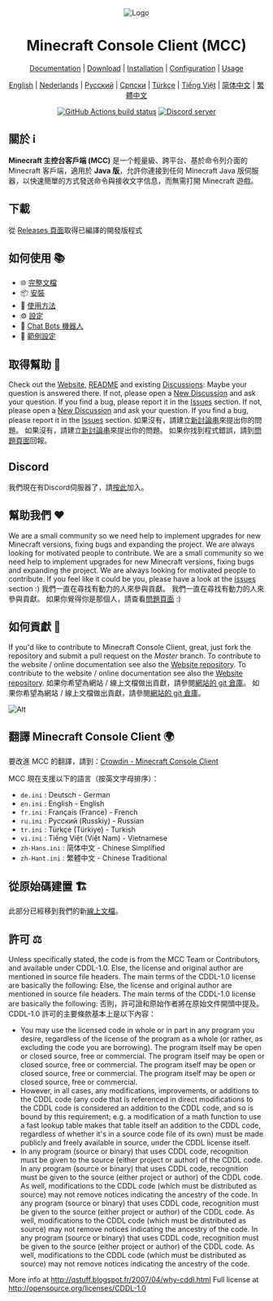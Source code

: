 <div align="center">

<img src="https://i.pics.rs/LLDhE.png" alt="Logo"/>

# Minecraft Console Client (MCC)

[Documentation](https://mccteam.github.io/) | [Download](#download) | [Installation](https://mccteam.github.io/guide/installation.html) | [Configuration](https://mccteam.github.io/guide/configuration.html) | [Usage](https://mccteam.github.io/guide/usage.html)

</div>

<div align="center">

[English](https://github.com/MCCTeam/Minecraft-Console-Client/blob/master/README.md) | [Nederlands](https://github.com/MCCTeam/Minecraft-Console-Client/blob/master/README/README-Dutch.md) | [Русский](https://github.com/MCCTeam/Minecraft-Console-Client/blob/master/README/README-Russian.md) | [Српски](https://github.com/MCCTeam/Minecraft-Console-Client/blob/master/README/README-Serbian_Cyrillic.md) | [Türkçe](https://github.com/MCCTeam/Minecraft-Console-Client/blob/master/README/README-Turkish.md) | [Tiếng Việt](https://github.com/MCCTeam/Minecraft-Console-Client/blob/master/README/README-Vietnamese.md) | [简体中文](https://github.com/MCCTeam/Minecraft-Console-Client/blob/master/README/README-Chinese_Simplified.md) | [繁體中文](https://github.com/MCCTeam/Minecraft-Console-Client/blob/master/README/README-Chinese_Traditional.md)

</div>

<div align="center">

[![GitHub Actions build status](https://github.com/MCCTeam/Minecraft-Console-Client/actions/workflows/build-and-release.yml/badge.svg)](https://github.com/MCCTeam/Minecraft-Console-Client/releases/latest) <a href="https://discord.gg/sfBv4TtpC9"><img src="https://img.shields.io/discord/1018553894831403028?color=5865F2&logo=discord&logoColor=white" alt="Discord server" /></a>

</div>

## **關於 ℹ️**

**Minecraft 主控台客戶端 (MCC)** 是一个輕量級、跨平台、基於命令列介面的 Minecraft 客戶端，適用於 **Java 版**，允許你連接到任何 Minecraft Java 版伺服器，以快速簡單的方式發送命令與接收文字信息，而無需打開 Minecraft 遊戲。

## 下載

從 [Releases 頁面](https://github.com/MCCTeam/Minecraft-Console-Client/releases/latest)取得已編譯的開發版程式

## 如何使用 📚

-   🌐 [完整文檔](https://mccteam.github.io/)
-   📦 [安裝](https://mccteam.github.io/guide/installation.html)
-   📖 [使用方法](https://mccteam.github.io/guide/usage.html)
-   ⚙️ [設定](https://mccteam.github.io/guide/configuration.html)
-   🤖 [Chat Bots 機器人](https://mccteam.github.io/guide/chat-bots.html)
-   📝 [範例設定](MinecraftClient/config/)

## 取得幫助 🙋

Check out the [Website](https://mccteam.github.io/), [README](https://github.com/MCCTeam/Minecraft-Console-Client/tree/master/MinecraftClient/config#minecraft-console-client-user-manual) and existing [Discussions](https://github.com/MCCTeam/Minecraft-Console-Client/discussions): Maybe your question is answered there. If not, please open a [New Discussion](https://github.com/MCCTeam/Minecraft-Console-Client/discussions/new) and ask your question. If you find a bug, please report it in the [Issues](https://github.com/MCCTeam/Minecraft-Console-Client/issues) section. If not, please open a [New Discussion](https://github.com/MCCTeam/Minecraft-Console-Client/discussions/new) and ask your question. If you find a bug, please report it in the [Issues](https://github.com/MCCTeam/Minecraft-Console-Client/issues) section. 如果沒有，請建立[新討論串](https://github.com/MCCTeam/Minecraft-Console-Client/discussions/new)來提出你的問題。 如果沒有，請建立[新討論串](https://github.com/MCCTeam/Minecraft-Console-Client/discussions/new)來提出你的問題。 如果你找到程式錯誤，請到[問題頁面](https://github.com/MCCTeam/Minecraft-Console-Client/issues)回報。

## Discord

我們現在有Discord伺服器了，請[按此](https://discord.gg/sfBv4TtpC9)加入。

## 幫助我們 ❤️

We are a small community so we need help to implement upgrades for new Minecraft versions, fixing bugs and expanding the project. We are always looking for motivated people to contribute. We are a small community so we need help to implement upgrades for new Minecraft versions, fixing bugs and expanding the project. We are always looking for motivated people to contribute. If you feel like it could be you, please have a look at the [issues](https://github.com/MCCTeam/Minecraft-Console-Client/issues?q=is%3Aissue+is%3Aopen+label%3Awaiting-for%3Acontributor) section :) 我們一直在尋找有動力的人來參與貢獻。 我們一直在尋找有動力的人來參與貢獻。 如果你覺得你是那個人，請查看[問題頁面](https://github.com/MCCTeam/Minecraft-Console-Client/issues?q=is%3Aissue+is%3Aopen+label%3Awaiting-for%3Acontributor) :)

## 如何貢獻 📝

If you'd like to contribute to Minecraft Console Client, great, just fork the repository and submit a pull request on the _Master_ branch. To contribute to the website / online documentation see also the [Website repository](https://github.com/MCCTeam/MCCTeam.github.io). To contribute to the website / online documentation see also the [Website repository](https://github.com/MCCTeam/MCCTeam.github.io). 如果你希望為網站 / 線上文檔做出貢獻，請參閱[網站的 git 倉庫](https://github.com/MCCTeam/MCCTeam.github.io)。 如果你希望為網站 / 線上文檔做出貢獻，請參閱[網站的 git 倉庫](https://github.com/MCCTeam/MCCTeam.github.io)。

![Alt](https://repobeats.axiom.co/api/embed/c8a6c7c47fde8fcbe3727a21eab46e6b39dff60d.svg "Repobeats analytics image")

## 翻譯 Minecraft Console Client 🌍

要改進 MCC 的翻譯，請到：[Crowdin - Minecraft Console Client](https://crwd.in/minecraft-console-client)

MCC 現在支援以下的語言（按英文字母排序）：
  * `de.ini` : Deutsch - German
  * `en.ini` : English - English
  * `fr.ini` : Français (France) - French
  * `ru.ini` : Русский (Russkiy) - Russian
  * `tr.ini` : Türkçe (Türkiye) - Turkish
  * `vi.ini` : Tiếng Việt (Việt Nam) - Vietnamese
  * `zh-Hans.ini` : 简体中文 - Chinese Simplified
  * `zh-Hant.ini` : 繁體中文 - Chinese Traditional

## 從原始碼建置 🏗️

此部分已經移到我們的新[線上文檔](https://mccteam.github.io/guide/installation.html#building-from-the-source-code)。

## 許可 ⚖️

Unless specifically stated, the code is from the MCC Team or Contributors, and available under CDDL-1.0. Else, the license and original author are mentioned in source file headers. The main terms of the CDDL-1.0 license are basically the following: Else, the license and original author are mentioned in source file headers. The main terms of the CDDL-1.0 license are basically the following: 否則，許可證和原始作者將在原始文件開頭中提及。 CDDL-1.0 許可的主要條款基本上是以下內容：

-   You may use the licensed code in whole or in part in any program you desire, regardless of the license of the program as a whole (or rather, as excluding the code you are borrowing). The program itself may be open or closed source, free or commercial. The program itself may be open or closed source, free or commercial. The program itself may be open or closed source, free or commercial. The program itself may be open or closed source, free or commercial.
-   However, in all cases, any modifications, improvements, or additions to the CDDL code (any code that is referenced in direct modifications to the CDDL code is considered an addition to the CDDL code, and so is bound by this requirement; e.g. a modification of a math function to use a fast lookup table makes that table itself an addition to the CDDL code, regardless of whether it's in a source code file of its own) must be made publicly and freely available in source, under the CDDL license itself.
-   In any program (source or binary) that uses CDDL code, recognition must be given to the source (either project or author) of the CDDL code. In any program (source or binary) that uses CDDL code, recognition must be given to the source (either project or author) of the CDDL code. As well, modifications to the CDDL code (which must be distributed as source) may not remove notices indicating the ancestry of the code. In any program (source or binary) that uses CDDL code, recognition must be given to the source (either project or author) of the CDDL code. As well, modifications to the CDDL code (which must be distributed as source) may not remove notices indicating the ancestry of the code. In any program (source or binary) that uses CDDL code, recognition must be given to the source (either project or author) of the CDDL code. As well, modifications to the CDDL code (which must be distributed as source) may not remove notices indicating the ancestry of the code.

More info at http://qstuff.blogspot.fr/2007/04/why-cddl.html Full license at http://opensource.org/licenses/CDDL-1.0
